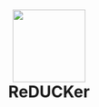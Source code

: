 <h1 align="center">
  <img src="https://cdn-icons-png.flaticon.com/512/714/714024.png" width="128">
  <br>  ReDUCKer </br>
</h1>
